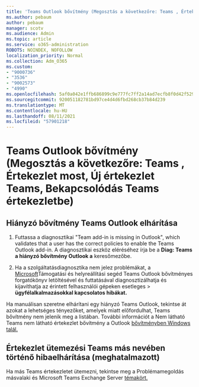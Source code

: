 ```yaml
---
title: 'Teams Outlook bővítmény (Megosztás a következőre: Teams , Értekezlet most, Új értekezlet Teams, Bekapcsolódás Teams értekezletbe)'
ms.author: pebaum
author: pebaum
manager: scotv
ms.audience: Admin
ms.topic: article
ms.service: o365-administration
ROBOTS: NOINDEX, NOFOLLOW
localization_priority: Normal
ms.collection: Adm_O365
ms.custom:
- "9000736"
- "3536"
- "9002573"
- "4990"
ms.openlocfilehash: 5af0a042e1ffb686899c9e777fc7ff2a14ad7ecfb8f0d42f529a7ddc449978e6
ms.sourcegitcommit: 920051182781bd97ce4d4d6fbd268cb37b84d239
ms.translationtype: MT
ms.contentlocale: hu-HU
ms.lasthandoff: 08/11/2021
ms.locfileid: "57901218"
---
```

# <a name="teams-outlook-add-in-share-to-teams--meet-now-new-teams-meeting-join-teams-meeting"></a>Teams Outlook bővítmény (Megosztás a következőre: Teams , Értekezlet most, Új értekezlet Teams, Bekapcsolódás Teams értekezletbe)

## <a name="to-troubleshoot-a-missing-teams-outlook-add-in"></a>Hiányzó bővítmény Teams Outlook elhárítása

1. Futtassa a diagnosztikai "Team add-in is missing in Outlook", which validates that a user has the correct policies to enable the Teams Outlook add-in. A diagnosztikai eszköz eléréséhez írja be a **Diag: Teams a hiányzó bővítmény Outlook a** keresőmezőbe.

1. Ha a szolgáltatásdiagnosztika nem jelez problémákat, a [Microsoft](https://aka.ms/SaRA-TeamsAddInScenario)Támogatási és helyreállítási segéd Teams Outlook bővítményes forgatókönyv letöltésével és futtatásával diagnosztizálhatja és kijavíthatja az érintett felhasználói gépeken esetleges  >  **ügyfélalkalmazásokkal kapcsolatos hibákat.**

Ha manuálisan szeretne elhárítani egy hiányzó Teams Outlook, tekintse át azokat a lehetséges tényezőket, amelyek miatt előfordulhat, Teams bővítmény nem jelenik meg a listában. További információt a Nem látható Teams nem látható értekezlet bővítmény a Outlook [bővítményben Windows talál.](https://docs.microsoft.com/microsoftteams/teams-add-in-for-outlook#teams-meeting-add-in-in-outlook-for-windows-does-not-show)

## <a name="to-troubleshoot-scheduling-a-teams-meeting-on-behalf-of-someone-else-delegate"></a>Értekezlet ütemezési Teams más nevében történő hibaelhárítása (meghatalmazott)

Ha más Teams értekezletet ütemezni, tekintse meg a Problémamegoldás másvalaki és Microsoft Teams Exchange Server [témakört.](https://docs.microsoft.com/microsoftteams/troubleshoot/known-issues/teams-exchange-interaction-issue)

